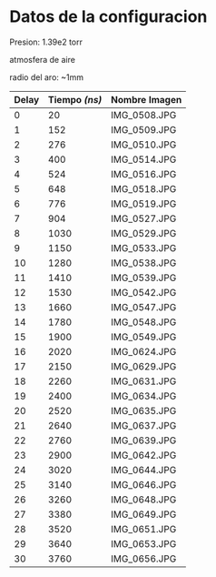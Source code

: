 # Datos de la configuracion
Presion: 1.39e2 torr 

atmosfera de aire 

radio del aro: ~1mm 

| Delay | Tiempo _(ns)_ | Nombre Imagen |
| --- | --- | --- |
| 0 | 20 | IMG_0508.JPG |
| 1 | 152 | IMG_0509.JPG |
| 2 | 276 | IMG_0510.JPG |
| 3 | 400 | IMG_0514.JPG |
| 4 | 524 | IMG_0516.JPG |
| 5 | 648 | IMG_0518.JPG |
| 6 | 776 | IMG_0519.JPG |
| 7 | 904 | IMG_0527.JPG |
| 8 | 1030 | IMG_0529.JPG |
| 9 | 1150 | IMG_0533.JPG |
| 10 | 1280 | IMG_0538.JPG |
| 11 | 1410 | IMG_0539.JPG |
| 12 | 1530 | IMG_0542.JPG |
| 13 | 1660 | IMG_0547.JPG |
| 14 | 1780 | IMG_0548.JPG |
| 15 | 1900 | IMG_0549.JPG |
| 16 | 2020 | IMG_0624.JPG |
| 17 | 2150 | IMG_0629.JPG |
| 18 | 2260 | IMG_0631.JPG |
| 19 | 2400 | IMG_0634.JPG |
| 20 | 2520 | IMG_0635.JPG |
| 21 | 2640 | IMG_0637.JPG |
| 22 | 2760 | IMG_0639.JPG |
| 23 | 2900 | IMG_0642.JPG |
| 24 | 3020 | IMG_0644.JPG |
| 25 | 3140 | IMG_0646.JPG |
| 26 | 3260 | IMG_0648.JPG |
| 27 | 3380 | IMG_0649.JPG |
| 28 | 3520 | IMG_0651.JPG |
| 29 | 3640 | IMG_0653.JPG |
| 30 | 3760 | IMG_0656.JPG |
